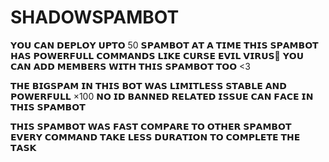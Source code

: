# SHADOWSPAMBOT
𝗬𝗢𝗨 𝗖𝗔𝗡 𝗗𝗘𝗣𝗟𝗢𝗬 𝗨𝗣𝗧𝗢 50 𝗦𝗣𝗔𝗠𝗕𝗢𝗧 𝗔𝗧 𝗔 𝗧𝗜𝗠𝗘 𝗧𝗛𝗜𝗦 𝗦𝗣𝗔𝗠𝗕𝗢𝗧 𝗛𝗔𝗦 𝗣𝗢𝗪𝗘𝗥𝗙𝗨𝗟𝗟 𝗖𝗢𝗠𝗠𝗔𝗡𝗗𝗦 𝗟𝗜𝗞𝗘 𝗖𝗨𝗥𝗦𝗘 𝗘𝗩𝗜𝗟 𝗩𝗜𝗥𝗨𝗦🤖
𝗬𝗢𝗨 𝗖𝗔𝗡 𝗔𝗗𝗗 𝗠𝗘𝗠𝗕𝗘𝗥𝗦 𝗪𝗜𝗧𝗛 𝗧𝗛𝗜𝗦 𝗦𝗣𝗔𝗠𝗕𝗢𝗧 𝗧𝗢𝗢 <3

𝗧𝗛𝗘 𝗕𝗜𝗚𝗦𝗣𝗔𝗠 𝗜𝗡 𝗧𝗛𝗜𝗦 𝗕𝗢𝗧 𝗪𝗔𝗦 𝗟𝗜𝗠𝗜𝗧𝗟𝗘𝗦𝗦 𝗦𝗧𝗔𝗕𝗟𝗘 𝗔𝗡𝗗 𝗣𝗢𝗪𝗘𝗥𝗙𝗨𝗟𝗟 ×100
𝗡𝗢 𝗜𝗗 𝗕𝗔𝗡𝗡𝗘𝗗 𝗥𝗘𝗟𝗔𝗧𝗘𝗗 𝗜𝗦𝗦𝗨𝗘 𝗖𝗔𝗡 𝗙𝗔𝗖𝗘 𝗜𝗡 𝗧𝗛𝗜𝗦 𝗦𝗣𝗔𝗠𝗕𝗢𝗧

𝗧𝗛𝗜𝗦 𝗦𝗣𝗔𝗠𝗕𝗢𝗧 𝗪𝗔𝗦 𝗙𝗔𝗦𝗧 𝗖𝗢𝗠𝗣𝗔𝗥𝗘 𝗧𝗢 𝗢𝗧𝗛𝗘𝗥 𝗦𝗣𝗔𝗠𝗕𝗢𝗧 𝗘𝗩𝗘𝗥𝗬 𝗖𝗢𝗠𝗠𝗔𝗡𝗗 𝗧𝗔𝗞𝗘 𝗟𝗘𝗦𝗦 𝗗𝗨𝗥𝗔𝗧𝗜𝗢𝗡 𝗧𝗢 𝗖𝗢𝗠𝗣𝗟𝗘𝗧𝗘 𝗧𝗛𝗘 𝗧𝗔𝗦𝗞
